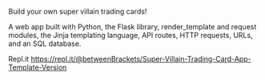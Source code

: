

Build your own super villain trading cards!

A web app built with Python, the Flask library, render_template and request modules, the Jinja templating language, API routes, HTTP requests, URLs, and an SQL database.

Repl.it
https://repl.it/@betweenBrackets/Super-Villain-Trading-Card-App-Template-Version
